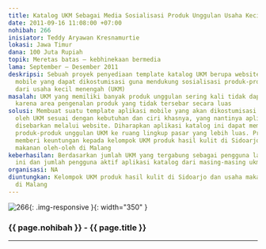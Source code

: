 ```yaml
---
title: Katalog UKM Sebagai Media Sosialisasi Produk Unggulan Usaha Kecil Menengah
date: 2011-09-16 11:08:00 +07:00
nohibah: 266
inisiator: Teddy Aryawan Kresnamurtie
lokasi: Jawa Timur
dana: 100 Juta Rupiah
topik: Meretas batas – kebhinekaan bermedia
lama: September – Desember 2011
deskripsi: Sebuah proyek penyediaan template katalog UKM berupa website dan aplikasi
  mobile yang dapat dikostumisasi guna mendukung sosialisasi produk-produk unggulan
  dari usaha kecil menengah (UKM)
masalah: UKM yang memiliki banyak produk unggulan sering kali tidak dapat berkembang
  karena area pengenalan produk yang tidak tersebar secara luas
solusi: Membuat suatu template aplikasi mobile yang akan dikostumisasi isi dan tampilan
  oleh UKM sesuai dengan kebutuhan dan ciri khasnya, yang nantinya aplikasi ini akan
  disebarkan melalui website. Diharapkan aplikasi katalog ini dapat memperkenalkan
  produk-produk unggulan UKM ke ruang lingkup pasar yang lebih luas. Proyek ini akan
  memberi keuntungan kepada kelompok UKM produk hasil kulit di Sidoarjo dan usaha
  makanan oleh-oleh di Malang
keberhasilan: Berdasarkan jumlah UKM yang tergabung sebagai pengguna layanan apllikasi
  ini dan jumlah pengguna aktif aplikasi katalog dari masing-masing ukm
organisasi: NA
diuntungkan: Kelompok UKM produk hasil kulit di Sidoarjo dan usaha makanan oleh-oleh
  di Malang
---
```


![266](/static/img/hibahcmb/266.png){: .img-responsive }{: width="350" }

### {{ page.nohibah }} - {{ page.title }}

---
